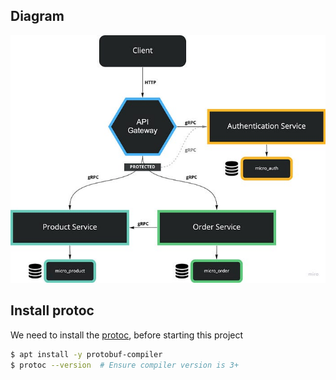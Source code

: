 ## Diagram 

![](/images/diagram.jpg)

## Install protoc
We need to install the [protoc](https://grpc.io/docs/protoc-installation/), before starting this project

```bash
$ apt install -y protobuf-compiler
$ protoc --version  # Ensure compiler version is 3+
```
